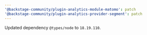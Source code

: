 ```yaml
---
'@backstage-community/plugin-analytics-module-matomo': patch
'@backstage-community/plugin-analytics-provider-segment': patch
---
```


Updated dependency `@types/node` to `18.19.110`.
